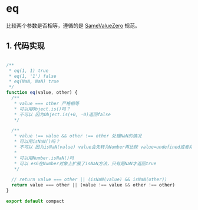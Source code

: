 # eq

比较两个参数是否相等，遵循的是  [SameValueZero](http://ecma-international.org/ecma-262/6.0/#sec-samevaluezero) 规范。

## 1. 代码实现

```js

/**
 * eq(1, 1) true
 * eq(1, '1') false
 * eq(NaN, NaN) true
 */
function eq(value, other) {
  /**
   * value === other 严格相等
   * 可以用Object.is()吗？
   * 不可以 因为Object.is(+0, -0)返回false
   */ 

  /**
   * value !== value && other !== other 处理NaN的情况
   * 可以用isNaN()吗？
   * 不可以 因为isNaN(value) value会先转为Number再比较 value=undefined或者非空字符串都为trur
   * 
   * 可以用Number.isNaN()吗
   * 可以 es6在Number对象上扩展了isNaN方法，只有是NaN才返回true
   */

  // return value === other || (isNaN(value) && isNaN(other))
  return value === other || (value !== value && other !== other)
}

export default compact
```
